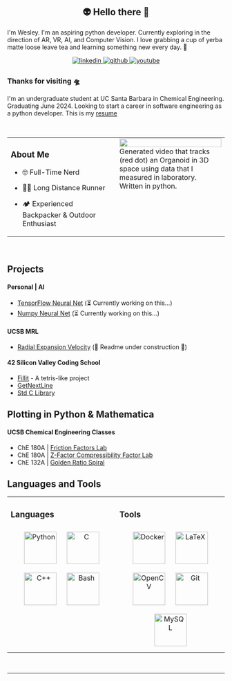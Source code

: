 ## <div align="center">👽 Hello there 🖖
I'm Wesley. I'm an aspiring python developer. Currently exploring in the direction of AR, VR, AI, and Computer Vision. I love grabbing a cup of yerba matte loose leave tea and learning something new every day. 🍵</div>  
  

<div align="center">
<a href="https://linkedin.com/in/wesleyZero" target="_blank">
<img src=https://img.shields.io/badge/linkedin-%231E77B5.svg?&style=for-the-badge&logo=linkedin&logoColor=white alt=linkedin style="margin-bottom: 5px;" />
</a>
<a href="https://github.com/WesleyZero" target="_blank">
<img src=https://img.shields.io/badge/github-%2324292e.svg?&style=for-the-badge&logo=github&logoColor=white alt=github style="margin-bottom: 5px;" />
</a>
<a href="https://www.youtube.com/user/@Wesley_Zero" target="_blank">
<img src=https://img.shields.io/badge/youtube-%23EE4831.svg?&style=for-the-badge&logo=youtube&logoColor=white alt=youtube style="margin-bottom: 5px;" />
</a>  
</div>  
  



### Thanks for visiting 🛸  
I'm an undergraduate student at UC Santa Barbara in Chemical Engineering. Graduating June 2024. Looking to start a career in software engineering as a python developer. This is my [resume](https://github.com/wesleyZero/wesleyZero/blob/main/JohansonWesley_ResumeV3.pdf)
  

<br/>  
<table><tr><td valign="top" width="50%">
 
### About Me  
  
- 🤓 Full-Time Nerd  
  
- 🏃‍♂️ Long Distance Runner  
  
- 🏕️ Experienced Backpacker & Outdoor Enthusiast  
  
</td><td valign="top" width="50%">
<img src="https://raw.githubusercontent.com/wesleyZero/wesleyZero/main/series04_preprocessing_automated_04_keypoints.gif" align="left" style="width: 100%" />  
Generated video that tracks (red dot) an Organoid in 3D space using data that I measured in laboratory. Written in python.  
</td></tr></table>  
<br/>  

## Projects
#### Personal | AI
- [TensorFlow Neural Net](https://github.com/wesleyZero/tensorflow_neural_net) (⏳ Currently working on this...)
- [Numpy Neural Net](https://github.com/wesleyZero/numpy_neural_net) (⏳ Currently working on this...)
#### UCSB MRL
- [Radial Expansion Velocity](https://github.com/wesleyZero/Radial_Expansion_Velocity_UCSB-MRL) (🚧 Readme under construction 🔨)
#### 42 Silicon Valley Coding School
- [Fillit](https://github.com/wesleyZero/fillit_42SiliconValley) - A tetris-like project
- [GetNextLine](https://github.com/wesleyZero/Get_Next_Line_42SiliconValley)
- [Std C Library](https://github.com/wesleyZero/Std_C_Library_42SiliconValley)
## Plotting in Python & Mathematica 
#### UCSB Chemical Engineering Classes
- ChE 180A | [Friction Factors Lab](https://github.com/wesleyZero/FrictionFactors_UCSB-ChE)
- ChE 180A | [Z-Factor Compressibility Factor Lab](https://github.com/wesleyZero/Z_Factors_UCSB-ChE)
- ChE 132A | [Golden Ratio Spiral](https://github.com/wesleyZero/GoldenRatio_Mathematica_UCSB-ChE)

## Languages and Tools  
<table><tr><td valign="top" width="50%">

  ### Languages  
<div align="center">  
<a href="https://www.python.org/" target="_blank"><img style="margin: 10px" src="https://profilinator.rishav.dev/skills-assets/python-original.svg" alt="Python" height="75" /></a>  
<a href="https://www.cprogramming.com/" target="_blank"><img style="margin: 10px" src="https://profilinator.rishav.dev/skills-assets/c-original.svg" alt="C" height="75" /></a>  
<a href="https://www.cplusplus.com/" target="_blank"><img style="margin: 10px" src="https://profilinator.rishav.dev/skills-assets/cplusplus-original.svg" alt="C++" height="75" /></a>  
<a href="https://www.gnu.org/software/bash/" target="_blank"><img style="margin: 10px" src="https://profilinator.rishav.dev/skills-assets/gnu_bash-icon.svg" alt="Bash" height="75" /></a>  
</div>
</td><td valign="top" width="50%">



### Tools  
<div align="center">  
<a href="https://www.docker.com/" target="_blank"><img style="margin: 10px" src="https://profilinator.rishav.dev/skills-assets/docker-original-wordmark.svg" alt="Docker" height="75" /></a>  
<a href="https://www.latex-project.org/" target="_blank"><img style="margin: 10px" src="https://profilinator.rishav.dev/skills-assets/latex.png" alt="LaTeX" height="75" /></a>  
<a href="https://opencv.org/" target="_blank"><img style="margin: 10px" src="https://profilinator.rishav.dev/skills-assets/opencv-icon.svg" alt="OpenCV" height="75" /></a>  
<a href="https://github.com/" target="_blank"><img style="margin: 10px" src="https://profilinator.rishav.dev/skills-assets/git-scm-icon.svg" alt="Git" height="75" /></a>  
<a href="https://www.mysql.com/" target="_blank"><img style="margin: 10px" src="https://profilinator.rishav.dev/skills-assets/mysql-original-wordmark.svg" alt="MySQL" height="75" /></a>  
</div>

</td></tr></table>
<br />

----
